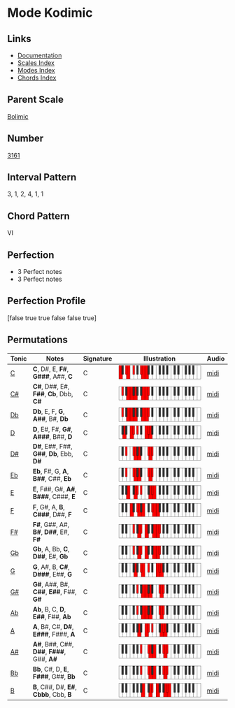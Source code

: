 # Mode Kodimic

## Links

- [Documentation](README.md)
- [Scales Index](Scales.md)
- [Modes Index](Modes.md)
- [Chords Index](Chords.md)

## Parent Scale

[Bolimic](ScaleBolimic.md)

## Number

[3161](https://ianring.com/musictheory/scales/3161)

## Interval Pattern

3, 1, 2, 4, 1, 1

## Chord Pattern

VI

## Perfection

- 3 Perfect notes
- 3 Perfect notes

## Perfection Profile

[false true true false false true]

## Permutations

| Tonic | Notes | Signature | Illustration | Audio |
|-------|-------|-----------|--------------|-------|
| [C](ModeCNaturalKodimic.md) | **C**, D#, E, **F#**, **G###**, A##, **C** | C | ![CNaturalKodimic](ModeCNaturalKodimic.png) | [midi](https://github.com/edipermadi/music/blob/main/docs/ModeCNaturalKodimic.mid?raw=true) |
| [C#](ModeCSharpKodimic.md) | **C#**, D##, E#, **F##**, **Cb**, Dbb, **C#** | C | ![CSharpKodimic](ModeCSharpKodimic.png) | [midi](https://github.com/edipermadi/music/blob/main/docs/ModeCSharpKodimic.mid?raw=true) |
| [Db](ModeDFlatKodimic.md) | **Db**, E, F, **G**, **A##**, B#, **Db** | C | ![DFlatKodimic](ModeDFlatKodimic.png) | [midi](https://github.com/edipermadi/music/blob/main/docs/ModeDFlatKodimic.mid?raw=true) |
| [D](ModeDNaturalKodimic.md) | **D**, E#, F#, **G#**, **A###**, B##, **D** | C | ![DNaturalKodimic](ModeDNaturalKodimic.png) | [midi](https://github.com/edipermadi/music/blob/main/docs/ModeDNaturalKodimic.mid?raw=true) |
| [D#](ModeDSharpKodimic.md) | **D#**, E##, F##, **G##**, **Db**, Ebb, **D#** | C | ![DSharpKodimic](ModeDSharpKodimic.png) | [midi](https://github.com/edipermadi/music/blob/main/docs/ModeDSharpKodimic.mid?raw=true) |
| [Eb](ModeEFlatKodimic.md) | **Eb**, F#, G, **A**, **B##**, C##, **Eb** | C | ![EFlatKodimic](ModeEFlatKodimic.png) | [midi](https://github.com/edipermadi/music/blob/main/docs/ModeEFlatKodimic.mid?raw=true) |
| [E](ModeENaturalKodimic.md) | **E**, F##, G#, **A#**, **B###**, C###, **E** | C | ![ENaturalKodimic](ModeENaturalKodimic.png) | [midi](https://github.com/edipermadi/music/blob/main/docs/ModeENaturalKodimic.mid?raw=true) |
| [F](ModeFNaturalKodimic.md) | **F**, G#, A, **B**, **C###**, D##, **F** | C | ![FNaturalKodimic](ModeFNaturalKodimic.png) | [midi](https://github.com/edipermadi/music/blob/main/docs/ModeFNaturalKodimic.mid?raw=true) |
| [F#](ModeFSharpKodimic.md) | **F#**, G##, A#, **B#**, **D##**, E#, **F#** | C | ![FSharpKodimic](ModeFSharpKodimic.png) | [midi](https://github.com/edipermadi/music/blob/main/docs/ModeFSharpKodimic.mid?raw=true) |
| [Gb](ModeGFlatKodimic.md) | **Gb**, A, Bb, **C**, **D##**, E#, **Gb** | C | ![GFlatKodimic](ModeGFlatKodimic.png) | [midi](https://github.com/edipermadi/music/blob/main/docs/ModeGFlatKodimic.mid?raw=true) |
| [G](ModeGNaturalKodimic.md) | **G**, A#, B, **C#**, **D###**, E##, **G** | C | ![GNaturalKodimic](ModeGNaturalKodimic.png) | [midi](https://github.com/edipermadi/music/blob/main/docs/ModeGNaturalKodimic.mid?raw=true) |
| [G#](ModeGSharpKodimic.md) | **G#**, A##, B#, **C##**, **E##**, F##, **G#** | C | ![GSharpKodimic](ModeGSharpKodimic.png) | [midi](https://github.com/edipermadi/music/blob/main/docs/ModeGSharpKodimic.mid?raw=true) |
| [Ab](ModeAFlatKodimic.md) | **Ab**, B, C, **D**, **E##**, F##, **Ab** | C | ![AFlatKodimic](ModeAFlatKodimic.png) | [midi](https://github.com/edipermadi/music/blob/main/docs/ModeAFlatKodimic.mid?raw=true) |
| [A](ModeANaturalKodimic.md) | **A**, B#, C#, **D#**, **E###**, F###, **A** | C | ![ANaturalKodimic](ModeANaturalKodimic.png) | [midi](https://github.com/edipermadi/music/blob/main/docs/ModeANaturalKodimic.mid?raw=true) |
| [A#](ModeASharpKodimic.md) | **A#**, B##, C##, **D##**, **F###**, G##, **A#** | C | ![ASharpKodimic](ModeASharpKodimic.png) | [midi](https://github.com/edipermadi/music/blob/main/docs/ModeASharpKodimic.mid?raw=true) |
| [Bb](ModeBFlatKodimic.md) | **Bb**, C#, D, **E**, **F###**, G##, **Bb** | C | ![BFlatKodimic](ModeBFlatKodimic.png) | [midi](https://github.com/edipermadi/music/blob/main/docs/ModeBFlatKodimic.mid?raw=true) |
| [B](ModeBNaturalKodimic.md) | **B**, C##, D#, **E#**, **Cbbb**, Cbb, **B** | C | ![BNaturalKodimic](ModeBNaturalKodimic.png) | [midi](https://github.com/edipermadi/music/blob/main/docs/ModeBNaturalKodimic.mid?raw=true) |
